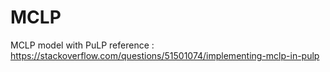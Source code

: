 # MCLP
MCLP model with PuLP
reference : https://stackoverflow.com/questions/51501074/implementing-mclp-in-pulp
